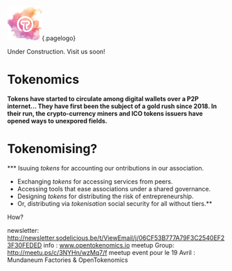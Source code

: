 ![Logoot](/uploads/logoot.png "Logoot"){.pagelogo}
<!-- TITLE: OpenTokenomics -->
<!-- SUBTITLE: welcome to the OpenTokenomics wiki main page -->

Under Construction. Visit us soon!



# Tokenomics

**Tokens have started to circulate among digital wallets over a P2P internet...
They have first been the subject of a gold rush since 2018. In their run, the crypto-currency miners and ICO tokens issuers have opened ways to unexpored fields.**

# Tokenomising?
*** Isuuing *tokens* for accounting our ontributions in our association.
* Exchanging *tokens* for accessing services from peers.
* Accessing tools that ease associations under a shared governance.
* Designing *tokens* for distributing the risk of entrepreneurship.
* Or, distributing via *tokenisation* social security for all without tiers.**

How?




newsletter: http://newsletter.sodelicious.be/t/ViewEmail/j/06CF53B777A79F3C2540EF23F30FEDED 
info : www.opentokenomics.io 
meetup Group:  http://meetu.ps/c/3NYHn/wzMq7/f
meetup event pour le 19 Avril :   Mundaneum Factories & OpenTokenomics 